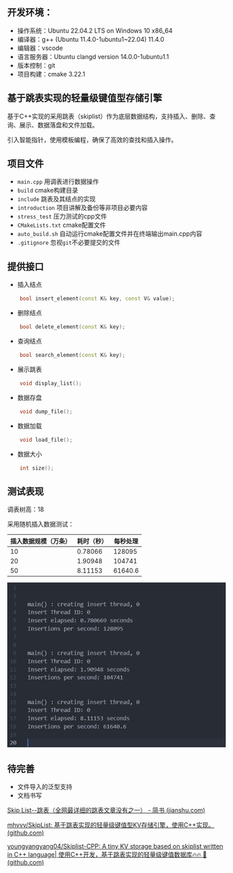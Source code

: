 ## 开发环境：

- 操作系统：Ubuntu 22.04.2 LTS on Windows 10 x86_64 
- 编译器：g++ (Ubuntu 11.4.0-1ubuntu1~22.04) 11.4.0
- 编辑器：vscode
- 语言服务器：Ubuntu clangd version 14.0.0-1ubuntu1.1
- 版本控制：git 
- 项目构建：cmake 3.22.1



## 基于跳表实现的轻量级键值型存储引擎

基于C++实现的采用跳表（skiplist）作为底层数据结构，支持插入、删除、查询、展示、数据落盘和文件加载。

引入智能指针，使用模板编程，确保了高效的查找和插入操作。



## 项目文件

- `main.cpp`    用调表进行数据操作
- `build`    cmake构建目录
- `include`    跳表及其结点的实现
- `introduction`    项目讲解及备份等非项目必要内容
- `stress_test`    压力测试的cpp文件
- `CMakeLists.txt`    cmake配置文件
- `auto_build.sh`    自动运行cmake配置文件并在终端输出main.cpp内容
- `.gitignore`   忽视`git`不必要提交的文件

## 提供接口

- 插入结点

```cpp
    bool insert_element(const K& key, const V& value);
```

- 删除结点

```cpp
    bool delete_element(const K& key);
```

- 查询结点

```cpp
    bool search_element(const K& key);
```

- 展示跳表

```cpp
    void display_list();
```

- 数据存盘

```cpp
    void dump_file();
```

- 数据加载

```cpp
    void load_file();
```

- 数据大小

```cpp
    int size();
```



## 测试表现

调表树高：18

采用随机插入数据测试：

| 插入数据规模（万条） | 耗时（秒） | 每秒处理 |
| -------------------- | ---------- | -------- |
| 10                   | 0.78066    | 128095   |
| 20                   | 1.90948    | 104741   |
| 50                   | 8.11153    | 61640.6  |

![image-20240123121801494](README.assets/image-20240123121801494.png)

## 待完善

- 文件导入的泛型支持
- 文档书写











[Skip List--跳表（全网最详细的跳表文章没有之一） - 简书 (jianshu.com)](https://www.jianshu.com/p/9d8296562806)

[mhvvv/SkipList: 基于跳表实现的轻量级键值型KV存储引擎，使用C++实现。 (github.com)](https://github.com/mhvvv/SkipList)

[youngyangyang04/Skiplist-CPP: A tiny KV storage based on skiplist written in C++ language| 使用C++开发，基于跳表实现的轻量级键值数据库🔥🔥 🚀 (github.com)](https://github.com/youngyangyang04/Skiplist-CPP)